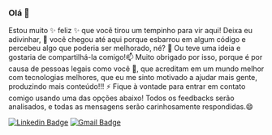 ### Olá 👋

Estou muito ✨ feliz ✨ que você tirou um tempinho para vir aqui! Deixa eu adivinhar, 💬 você chegou até aqui porque esbarrou em algum código e percebeu algo que poderia ser melhorado, né? 🔭 Ou teve uma ideia e gostaria de compartilhá-la comigo!📫 Muito obrigado por isso, porque é por causa de pessoas legais como você 👯, que acreditam em um mundo melhor com tecnologias melhores, que eu me sinto motivado a ajudar mais gente, produzindo mais conteúdo!!! ⚡ Fique à vontade para entrar em contato comigo usando uma das opções abaixo! Todos os feedbacks serão analisados, e todas as mensagens serão carinhosamente respondidas.😄

[![Linkedin Badge](https://img.shields.io/badge/-Yago%20Lopes-0366d6?style=flat-square&logo=Linkedin&logoColor=white&link=https://www.linkedin.com/in/yago-lopes-lázaro-917536140)](https://www.linkedin.com/in/yago-lopes-lázaro-917536140) 
[![Gmail Badge](https://img.shields.io/badge/-yagolopeslazaro@gmail.com-0366d6?style=flat-square&logo=Gmail&logoColor=white&link=mailto:yagolopeslazaro@gmail.com)](mailto:yagolopeslazaro@gmail.com)
